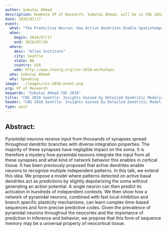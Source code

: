 ```yaml
---
author: Subutai Ahmad
description: Numenta VP of Research, Subutai Ahmad, will be in CNS 2018 to host a workshop about "The Predictive Neuron: How Active Dendrites Enable Spatiotemporal Computation in the Neocortex." The event will be held at the Allen Institute in Seattle, WA.
date: 2018/07/17
event:
  what: "The Predictive Neuron: How Active Dendrites Enable Spatiotemporal Computation in the Neocortex"
  when:
    begin: 2018/07/17
    end: 2018/07/18
  where:
    desc: "Allen Institute"
    city: Seattle
    state: WA
    country: USA
    web: http://www.cnsorg.org/cns-2018-workshops
  who: Subutai Ahmad
  why: Speaking
image: ../images/cns-2018-event.png
org: VP of Research
keywords: "Subutai Ahmad CNS 2018"
title: "CNS 2018 Seattle: Insights Gained by Detailed Dendritic Modeling Workshop"
header: "CNS 2018 Seattle: Insights Gained by Detailed Dendritic Modeling Workshop"
type: post
---
```


## Abstract:

Pyramidal neurons receive input from thousands of synapses spread throughout dendritic branches with diverse integration properties. The majority of these synapses have negligible impact on the soma. It is therefore a mystery how pyramidal neurons integrate the input from all these synapses and what kind of network behavior this enables in cortical tissue. It has been previously proposed that active dendrites enable neurons to recognize multiple independent patterns. In this talk, we extend this idea. We propose a model where patterns detected on active basal dendrites act as predictions by slightly depolarizing the soma without generating an action potential. A single neuron can then predict its activation in hundreds of independent contexts. We then show how a network of pyramidal neurons, combined with fast local inhibition and branch specific plasticity mechanisms, can learn complex time-based sequences and form precise predictive codes. Given the prevalence of pyramidal neurons throughout the neocortex and the importance of prediction in inference and behavior, we propose that this form of sequence memory may be a universal property of neocortical tissue.

